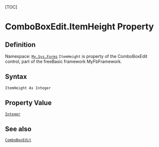 [TOC]
# ComboBoxEdit.ItemHeight Property

## Definition
Namespace: [`My.Sys.Forms`](My.Sys.Forms.md)
`ItemHeight` is property of the ComboBoxEdit control, part of the freeBasic framework MyFbFramework.
## Syntax
```freeBasic
ItemHeight As Integer
```
## Property Value
[`Integer`]("https://www.freebasic.net/wiki/KeyPgInteger")
## See also
[`ComboBoxEdit`](ComboBoxEdit.md)
